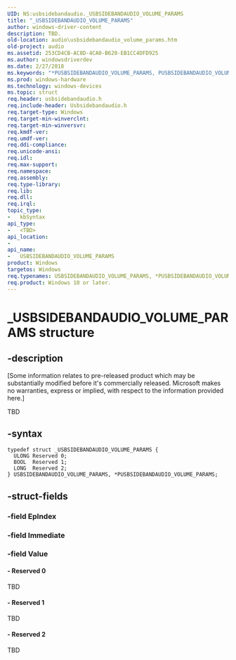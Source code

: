 ```yaml
---
UID: NS:usbsidebandaudio._USBSIDEBANDAUDIO_VOLUME_PARAMS
title: "_USBSIDEBANDAUDIO_VOLUME_PARAMS"
author: windows-driver-content
description: TBD.
old-location: audio\usbsidebandaudio_volume_params.htm
old-project: audio
ms.assetid: 253CD4CB-AC8D-4CA0-B620-EB1CC4DFD925
ms.author: windowsdriverdev
ms.date: 2/27/2018
ms.keywords: "*PUSBSIDEBANDAUDIO_VOLUME_PARAMS, PUSBSIDEBANDAUDIO_VOLUME_PARAMS, PUSBSIDEBANDAUDIO_VOLUME_PARAMS structure pointer [Audio Devices], USBSIDEBANDAUDIO_VOLUME_PARAMS, USBSIDEBANDAUDIO_VOLUME_PARAMS structure [Audio Devices], _USBSIDEBANDAUDIO_VOLUME_PARAMS, audio.usbsidebandaudio_volume_params, usbsidebandaudio/PUSBSIDEBANDAUDIO_VOLUME_PARAMS, usbsidebandaudio/USBSIDEBANDAUDIO_VOLUME_PARAMS"
ms.prod: windows-hardware
ms.technology: windows-devices
ms.topic: struct
req.header: usbsidebandaudio.h
req.include-header: Usbsidebandaudio.h
req.target-type: Windows
req.target-min-winverclnt: 
req.target-min-winversvr: 
req.kmdf-ver: 
req.umdf-ver: 
req.ddi-compliance: 
req.unicode-ansi: 
req.idl: 
req.max-support: 
req.namespace: 
req.assembly: 
req.type-library: 
req.lib: 
req.dll: 
req.irql: 
topic_type:
-	kbSyntax
api_type:
-	<TBD>
api_location:
-
api_name:
-	USBSIDEBANDAUDIO_VOLUME_PARAMS
product: Windows
targetos: Windows
req.typenames: USBSIDEBANDAUDIO_VOLUME_PARAMS, *PUSBSIDEBANDAUDIO_VOLUME_PARAMS
req.product: Windows 10 or later.
---
```


# _USBSIDEBANDAUDIO_VOLUME_PARAMS structure


## -description


<p class="CCE_Message">[Some information relates to pre-released product which may be substantially modified before it's commercially released. Microsoft makes no warranties, express or implied, with respect to the information provided here.]

TBD


## -syntax


````
typedef struct _USBSIDEBANDAUDIO_VOLUME_PARAMS {
  ULONG Reserved 0;
  BOOL  Reserved 1;
  LONG  Reserved 2;
} USBSIDEBANDAUDIO_VOLUME_PARAMS, *PUSBSIDEBANDAUDIO_VOLUME_PARAMS;
````


## -struct-fields




### -field EpIndex

 


### -field Immediate

 


### -field Value

 




#### - Reserved 0

TBD


#### - Reserved 1

TBD


#### - Reserved 2

TBD

